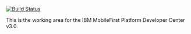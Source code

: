 [![Build Status](https://travis.innovate.ibm.com/MFPSamples/mfpsamples.github.ibm.com.svg?token=DxTFrpuyhWKJNXaj5cp2&branch=jekyll)](https://travis.innovate.ibm.com/MFPSamples/mfpsamples.github.ibm.com)

This is the working area for the IBM MobileFirst Platform Developer Center v3.0.

